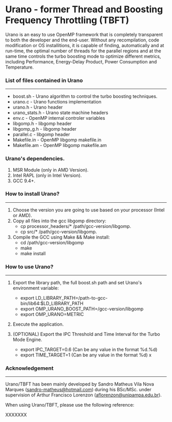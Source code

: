 # Urano - former Thread and Boosting Frequency Throttling (TBFT)

Urano is an easy to use OpenMP framework that is completely transparent to both the developer and the end-user. Without any recompilation, code modification or OS installitions, it is capable of finding, automatically and at run-time, the optimal number of threads for the parallel regions and at the same time controls the turbo boosting mode to optimize different metrics, including Performance, Energy-Delay Product, Power Consumption and Temperature. 

### List of files contained in Urano
---

* boost.sh              -  Urano algorithm to control the turbo boosting techniques.
* urano.c               -  Urano functions implementation
* urano.h               -  Urano header
* urano_stats.h         -  Urano state machine headers
* env.c                 -  OpenMP internal controler variables
* libgomp.h             -  libgomp header
* libgomp_g.h           -  libgomp header
* parallel.c            -  libgomp header
* Makefile.in           -  OpenMP libgomp makefile.in
* Makefile.am           -  OpenMP libgomp makefile.am


### Urano's dependencies.

1. MSR Module (only in AMD Version).
2. Intel RAPL (only in Intel Version).
3. GCC 9.4+.

### How to install Urano?
---

1. Choose the version you are going to use based on your processor (Intel or AMD).
2. Copy all files into the gcc libgomp directory:
      - cp processor_headers/* /path/gcc-version/libgomp.
      - cp src/* /path/gcc-version/libgomp.
3. Compile the GCC using Make && Make install:
      - cd /path/gcc-version/libgomp
      - make
      - make install


### How to use Urano?
---

1. Export the library path, the full boost.sh path and set Urano's environment variable:
      - export LD_LIBRARY_PATH=/path-to-gcc-bin/lib64:$LD_LIBRARY_PATH
      - export OMP_URANO_BOOST_PATH=/gcc-version/libgomp
      - export OMP_URANO=METRIC
      
2. Execute the application.

3. (OPTIONAL) Export the IPC Threshold and Time Interval for the Turbo Mode Engine.
      - export IPC_TARGET=0.6 (Can be any value in the format %d.%d)
      - export TIME_TARGET=1 (Can be any value in the format %d)
x
### Acknowledgement
---

Urano/TBFT has been mainly developed by Sandro Matheus Vila Nova Marques (sandro-matheus@hotmail.com) during his BSc/MSc. under supervision of Arthur Francisco Lorenzon (aflorenzon@unipampa.edu.br).

When using Urano/TBFT, please use the following reference:

XXXXXXX
